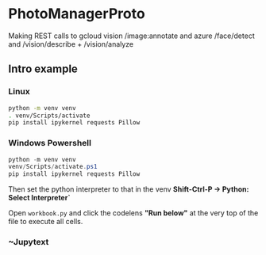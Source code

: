 # PhotoManagerProto
Making REST calls to gcloud vision /image:annotate and azure /face/detect and /vision/describe + /vision/analyze

## Intro example
### Linux
```sh
python -m venv venv
. venv/Scripts/activate
pip install ipykernel requests Pillow
```
### Windows Powershell
```powershell
python -m venv venv
venv/Scripts/activate.ps1
pip install ipykernel requests Pillow
```

Then set the python interpreter to that in the venv **Shift-Ctrl-P -> Python: Select Interpreter`**

Open `workbook.py` and click the codelens  **"Run below"** at the very top of the file to execute all cells.    
 
### ~Jupytext